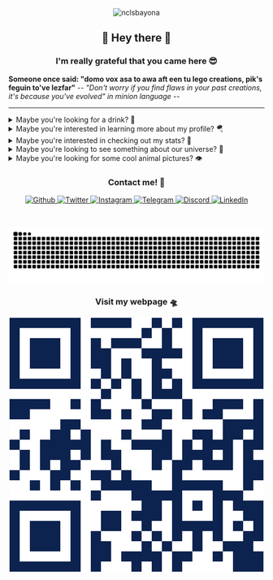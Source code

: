 <p align="center">

  <img src="https://socialify.git.ci/nclsbayona/nclsbayona/image?description=1&descriptionEditable=Come%20check%20my%20profile!&font=Bitter&pattern=Signal&theme=Dark" alt="nclsbayona" width="640" height="320" />

</p>

<h2 align="center">👋 Hey there 👋</h2>

<h3 align="center">I'm really grateful that you came here 😎</h3>

<!--p  align="center">
<img src="logo.png" alt="Logo" width="480">
</p-->



<p align="center">

  <strong align="center">Someone once said: &quot;domo vox asa to awa aft een tu lego creations, pik's feguin to've lezfar&quot;</strong>
  <i>-- &quot;Don't worry if you find flaws in your past creations, it's because you've evolved&quot; in minion language --</i>

</p>

----

<details>
<summary>Maybe you're looking for a drink? 🍹</summary>
<br />
<h4 align="center">Kool First Aid</h4>
<p align="center">

<img src="https://www.thecocktaildb.com/images/media/drink/hfp6sv1503564824.jpg" alt="Drink image" />

</p>
 
<h5 align="center">Alcoholic - Shot</h5>

<h5 align="center">Neccesary ingredients</h5>
<table align="center">
<tr>
<td>
<table frame="box" rules="cols">
    <thead>
        <tr>
            <th style="padding-left: 1em; padding-right: 1em; text-align: center">Ingredient</th>
            <th style="padding-left: 1em; padding-right: 1em; text-align: center">Measure</th>
        </tr>
    </thead>
    <tbody>
        <tr>
            <td style="padding-left: 1em; padding-right: 1em; text-align: center; vertical-align: top">151 proof rum</td>
            <td style="padding-left: 1em; padding-right: 1em; text-align: center; vertical-align: top">2 oz light </td>
        </tr>
        <tr>
            <td style="padding-left: 1em; padding-right: 1em; text-align: center; vertical-align: top">Kool-Aid</td>
            <td style="padding-left: 1em; padding-right: 1em; text-align: center; vertical-align: top">1/2 tsp Tropical </td>
        </tr>
    </tbody>
</table>
</td>
</tr>
</table>



<p align="center">
Add Kool Aid to a double shot glass, and top with rum. Slam and shoot.
</p>

----

</details>

<details>
<summary>Maybe you're interested in learning more about my profile? 🪂</summary>
<br />
<h5 align="center">👀 Visitor count</h5>
<p align="center">

<img src="https://profile-counter.glitch.me/nclsbayona/count.svg"/>

</p>
<p align="center">

<img src="https://img.shields.io/github/followers/nclsbayona?color=003153&logo=github&style=for-the-badge"/>
<img src="https://img.shields.io/github/last-commit/nclsbayona/nclsbayona?color=003153&logo=github&style=for-the-badge&label=Latest%20Profile%20Commit">

</p>
<p align="center">

<img src="https://github-profile-trophy.vercel.app/?username=nclsbayona&theme=dracula&no-frame=false&margin-w=5&margin-h=5&no-bg=true&column=4">

</p>

----

</details>
<details>
<summary>Maybe you're interested in checking out my stats? 🐣</summary>
<br />
<h4 align="center">General GitHub Stats 🌀</h4>

<p align="center">

<!--h5>😃 General Overview</h5-->
<img src="https://github-readme-stats.vercel.app/api?username=nclsbayona&show_icons=true&count_private=true&include_all_commits=true&locale=en&theme=tokyonight" width="260">

<!--h5>Life-Time Stats Overview 😃</h5-->
<img src="https://github-readme-streak-stats.herokuapp.com/?user=nclsbayona&theme=algolia" width="260">

</p>

<br />

<h4 align="center">🤖 Programming Languages Stats</h4>

<p align="center">

<!--h5>Most Used Languages Stats 💾</h5-->
<img src="https://github-readme-stats.vercel.app/api/top-langs/?username=nclsbayona&show_icons=true&locale=en&langs_count=5&theme=tokyonight">

</p>

<br />

<h4 align="center">⌚General Weekly-Stats</h4>
<table align="center">
<tr>
<td>
<table frame="box" rules="cols">
    <thead>
        <tr>
            <th style="padding-left: 1em; padding-right: 1em; text-align: center">Language name</th>
            <th style="padding-left: 1em; padding-right: 1em; text-align: center">Time spent</th>
        </tr>
    </thead>
    <tbody>
        <tr>
            <td style="padding-left: 1em; padding-right: 1em; text-align: center; vertical-align: top">Java</td>
            <td style="padding-left: 1em; padding-right: 1em; text-align: center; vertical-align: top">1 hours and 40 minutes</td>
        </tr>
        <tr>
            <td style="padding-left: 1em; padding-right: 1em; text-align: center; vertical-align: top">XML</td>
            <td style="padding-left: 1em; padding-right: 1em; text-align: center; vertical-align: top">0 hours and 55 minutes</td>
        </tr>
        <tr>
            <td style="padding-left: 1em; padding-right: 1em; text-align: center; vertical-align: top">YAML</td>
            <td style="padding-left: 1em; padding-right: 1em; text-align: center; vertical-align: top">0 hours and 8 minutes</td>
        </tr>
        <tr>
            <td style="padding-left: 1em; padding-right: 1em; text-align: center; vertical-align: top">Other</td>
            <td style="padding-left: 1em; padding-right: 1em; text-align: center; vertical-align: top">0 hours and 6 minutes</td>
        </tr>
        <tr>
            <td style="padding-left: 1em; padding-right: 1em; text-align: center; vertical-align: top">Markdown</td>
            <td style="padding-left: 1em; padding-right: 1em; text-align: center; vertical-align: top">0 hours and 5 minutes</td>
        </tr>
        <tr>
            <td style="padding-left: 1em; padding-right: 1em; text-align: center; vertical-align: top">Java Properties</td>
            <td style="padding-left: 1em; padding-right: 1em; text-align: center; vertical-align: top">0 hours and 0 minutes</td>
        </tr>
        <tr>
            <td style="padding-left: 1em; padding-right: 1em; text-align: center; vertical-align: top">Batchfile</td>
            <td style="padding-left: 1em; padding-right: 1em; text-align: center; vertical-align: top">0 hours and 0 minutes</td>
        </tr>
    </tbody>
</table>
</td>
<td>
<table frame="box" rules="cols">
    <thead>
        <tr>
            <th style="padding-left: 1em; padding-right: 1em; text-align: center">OS name</th>
            <th style="padding-left: 1em; padding-right: 1em; text-align: center">Time spent</th>
        </tr>
    </thead>
    <tbody>
        <tr>
            <td style="padding-left: 1em; padding-right: 1em; text-align: center; vertical-align: top">Windows</td>
            <td style="padding-left: 1em; padding-right: 1em; text-align: center; vertical-align: top">2 hours and 56 minutes</td>
        </tr>
    </tbody>
</table>
</td>
</tr>
</table>

----
</details>

<details>
<summary>Maybe you're looking to see something about our universe? 🔭</summary>

<br />
<h4 align="center">Outer Space Background - Image by rawpixel.com at Freepik</h4>
<p align="center">

<img src="https://img.freepik.com/free-photo/outer-space-background_53876-88651.jpg?w=1060&amp;t=st=1695603102~exp=1695603702~hmac=124c2244f1d9fa53cb0a3cb24f182b18e9415ac708fe6b5b501d9eb6ed9b3598" alt="Outer Space Background image" />

</p>
 
<h5 align="center">Outer Space Background Photo</h5>

----

</details>

<details>
<summary>Maybe you're looking for some cool animal pictures? 👁️</summary>

<br />
<table align="center">
<tr>
<td>
<img src="https://images.pexels.com/photos/1661179/pexels-photo-1661179.jpeg?auto=compress&amp;cs=tinysrgb&amp;w=1260&amp;h=750&amp;dpr=1" width="180"/>
</td>
<td>
<img src="https://images.pexels.com/photos/17811/pexels-photo.jpg?auto=compress&amp;cs=tinysrgb&amp;w=1260&amp;h=750&amp;dpr=1" width="180"/>
</td>
<td>
<img src="https://images.pexels.com/photos/2295744/pexels-photo-2295744.jpeg?auto=compress&amp;cs=tinysrgb&amp;w=1260&amp;h=750&amp;dpr=1" width="180"/>
</td>
</tr>
<tr>
<td>
<img src="https://images.pexels.com/photos/1851164/pexels-photo-1851164.jpeg?auto=compress&amp;cs=tinysrgb&amp;w=1260&amp;h=750&amp;dpr=1" width="180"/>
</td>
<td>
<img src="https://images.pexels.com/photos/3608263/pexels-photo-3608263.jpeg?auto=compress&amp;cs=tinysrgb&amp;w=1260&amp;h=750&amp;dpr=1" width="180"/>
</td>
<td>
<img src="https://images.pexels.com/photos/1059823/pexels-photo-1059823.jpeg?auto=compress&amp;cs=tinysrgb&amp;w=1260&amp;h=750&amp;dpr=1" width="180"/>
</td>
</tr>
<tr>
<td>
<img src="https://images.pexels.com/photos/106686/pexels-photo-106686.jpeg?auto=compress&amp;cs=tinysrgb&amp;w=1260&amp;h=750&amp;dpr=1" width="180"/>
</td>
<td>
<img src="https://images.pexels.com/photos/4666751/pexels-photo-4666751.jpeg?auto=compress&amp;cs=tinysrgb&amp;w=1260&amp;h=750&amp;dpr=1" width="180"/>
</td>
<td>
<img src="https://images.pexels.com/photos/3396657/pexels-photo-3396657.jpeg?auto=compress&amp;cs=tinysrgb&amp;w=1260&amp;h=750&amp;dpr=1" width="180"/>
</td>
</tr>
<tr>
<td>
<img src="https://images.pexels.com/photos/568022/pexels-photo-568022.jpeg?auto=compress&amp;cs=tinysrgb&amp;w=1260&amp;h=750&amp;dpr=1" width="180"/>
</td>
<td>
<img src="https://images.pexels.com/photos/674318/pexels-photo-674318.jpeg?auto=compress&amp;cs=tinysrgb&amp;w=1260&amp;h=750&amp;dpr=1" width="180"/>
</td>
<td>
<img src="https://images.pexels.com/photos/927497/pexels-photo-927497.jpeg?auto=compress&amp;cs=tinysrgb&amp;w=1260&amp;h=750&amp;dpr=1" width="180"/>
</td>
</tr>
<tr>
<td>
<img src="https://images.pexels.com/photos/3493730/pexels-photo-3493730.jpeg?auto=compress&amp;cs=tinysrgb&amp;w=1260&amp;h=750&amp;dpr=1" width="180"/>
</td>
<td>
<img src="https://images.pexels.com/photos/567540/pexels-photo-567540.jpeg?auto=compress&amp;cs=tinysrgb&amp;w=1260&amp;h=750&amp;dpr=1" width="180"/>
</td>
<td>
<img src="https://images.pexels.com/photos/41315/africa-african-animal-cat-41315.jpeg?auto=compress&amp;cs=tinysrgb&amp;w=1260&amp;h=750&amp;dpr=1" width="180"/>
</td>
</tr>
<tr>
<td>
<img src="https://images.pexels.com/photos/982230/pexels-photo-982230.jpeg?auto=compress&amp;cs=tinysrgb&amp;w=1260&amp;h=750&amp;dpr=1" width="180"/>
</td>
<td>
<img src="https://images.pexels.com/photos/4666747/pexels-photo-4666747.jpeg?auto=compress&amp;cs=tinysrgb&amp;w=1260&amp;h=750&amp;dpr=1" width="180"/>
</td>
<td>
<img src="https://images.pexels.com/photos/2313396/pexels-photo-2313396.jpeg?auto=compress&amp;cs=tinysrgb&amp;w=1260&amp;h=750&amp;dpr=1" width="180"/>
</td>
</tr>
</table>

----

</details>

<h3 align="center">Contact me! 📇</h3>

<p align="center">
<a href="https://github.com/nclsbayona" target="_blank">
 <img alt="Github" src="https://img.shields.io/badge/GitHub-%2312180E.svg?&style=for-the-badge&logo=Github&logoColor=white">
</a>
<a href="https://twitter.com/nclsbayona" target="_blank">
 <img alt="Twitter" src="https://img.shields.io/badge/twitter-%231DA1F2.svg?&style=for-the-badge&logo=twitter&logoColor=white">
</a>
<a href="https://instagram.com/nclsbayona" target="_blank">
 <img alt="Instagram" src="https://img.shields.io/badge/-INSTAGRAM-critical?&style=for-the-badge&logo=instagram&logoColor=white">
</a>
<a href="https://t.me/nclsbayona" target="_blank">
 <img alt="Telegram" src="https://img.shields.io/badge/-TELEGRAM-blue?&style=for-the-badge&logo=telegram&logoColor=white">
</a>
<a href="https://www.discord.com/channels/@nclsbayona#6681" target="_blank">
 <img alt="Discord" src="https://img.shields.io/badge/-DISCORD-darkblue?&style=for-the-badge&logo=discord&logoColor=white">
</a>
<a href="https://www.linkedin.com/in/nclsbayona" target="_blank">
 <img alt="LinkedIn" src="https://img.shields.io/badge/-LINKEDIN-lightblue?&style=for-the-badge&logo=linkedin&logoColor=white">
</a>

</p>

<br />


<p align="center">

<img src="https://raw.githubusercontent.com/nclsbayona/Daily.dev-devcard-books/output/github-contribution-grid-snake-sissa.svg">

</p>

<h3 align="center">Visit my webpage 🛸</h3>

<p align="center">

<a href="https://nclsbayona.github.io" target="_blank">
 <img src="QR.png">
</a>

</p>
